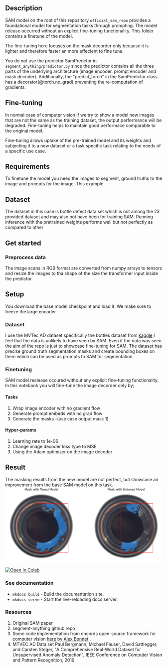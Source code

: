 ## Description
SAM model on the root of this repository ```official_sam_repo``` provides a foundational model for segmentation tasks through prompting.
The model release occurred without an explicit fine-tuning functionality. This folder contains a finetune of the model.

The fine-tuning here focuses on the mask decorder only because it is lighter and therefore faster an more effecient to 
fine tune.

You do not use the predictor SamPredctor in ```segment_anything/predictor.py``` since the predictor contains all the three
parts of the underlying architecture (image encoder, prompt encoder and mask decoder). Additionally, the "predict_torch" 
in the SamPredictor class has a decorator(@torch.no_grad) preventing the re-computation of gradients.

## Fine-tuning
In normal case of computer vision if we try to show a model new images that are not the same as the training dataset, the 
output performance will be degraded. Fine-tuning helps to maintain good performace comparable to the original model.

Fine-tuning allows uptake of the pre-trained model and its weights and subjecting it to a new dataset or a task specific 
task relating to the needs of a specific use case.

## Requirements
To finetune the model you need the images to segment, ground truths to the image and prompts for the image. This example
 

## Dataset 
The dataset in this case is bottle defect data set which is not among the 23 provided dataset and may also not have been
for training SAM. Running inference with the pretrained weights performs well but not perfectly as compared to other 

## Get started
### Preprocess data
The image scans in RGB format are converted from numpy arrays to tensors and resize the images to tha shape of the size 
the transformer input inside the predictor.

## Setup
You download the base model checkpoint and load it. We make sure to freeze the large  encoder

### Dataset
I use the MVTec AD dataset specifically the
 bottles dataset from [kaggle](https://www.kaggle.com/datasets/ipythonx/mvtec-adsince)
I feel that the data is unlikely to have seen by SAM. Even if the data was seen the aim of the repo is just to showcase fine-tuning for SAM. 
The dataset has precise ground truth segmentation masks and create bounding boxes on them which can be used as prompts to SAM for segmentation.

### Finetuning
SAM model realease occured without any explicit fine-tuning functionality. In this notebook you will fine-tune the image decorder only by;

#### Tasks

1. Wrap image encoder with no gradient flow
2. Generate prompt embeds with no grad flow
3. Generate the masks -(use case output mask 1)

#### Hyper-params

1. Learning rate to 1e-06 
2. Change image decoder loss type to MSE
3. Using the Adam optimizer on the image decoder

## Result
The masking results from the new model are not perfect, but showcase an improvement from the base SAM model on this task.
![fine_tune_mask.png](assets%2Ffine_tune_mask.png)

<a target="_blank" href="https://colab.research.google.com/drive/144kBr52E_X3hElaJw65aDgKtueKtXOCx">
  <img src="https://colab.research.google.com/assets/colab-badge.svg" alt="Open In Colab"/>
</a>

### See documentation
* `mkdocs build` - Build the documentation site.
* `mkdocs serve` - Start the live-reloading docs server.

### Resources 
1. Original SAM paper
2. segment-anything github repo
3. Some code implementation from encords open-source framework for computer vision [here](https://github.com/encord-team) by [Alex Bonnet](https://encord.com/blog/learn-how-to-fine-tune-the-segment-anything-model-sam/) .
4. MTVEC AD Data set
Paul Bergmann, Michael Fauser, David Sattlegger, and Carsten Steger,
"A Comprehensive Real-World Dataset for Unsupervised Anomaly Detection",
IEEE Conference on Computer Vision and Pattern Recognition, 2019
